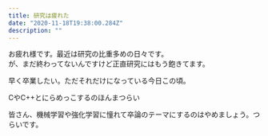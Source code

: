 ```yaml
---
title: 研究は疲れた
date: "2020-11-18T19:38:00.284Z"
description: ""
---
```


お疲れ様です。最近は研究の比重多めの日々です。  
が、まだ終わってないんですけど正直研究にはもう飽きてます。

早く卒業したい。ただそれだけになっている今日この頃。

CやC++とにらめっこするのほんまつらい

皆さん、機械学習や強化学習に憧れて卒論のテーマにするのはやめましょう。つらいです。